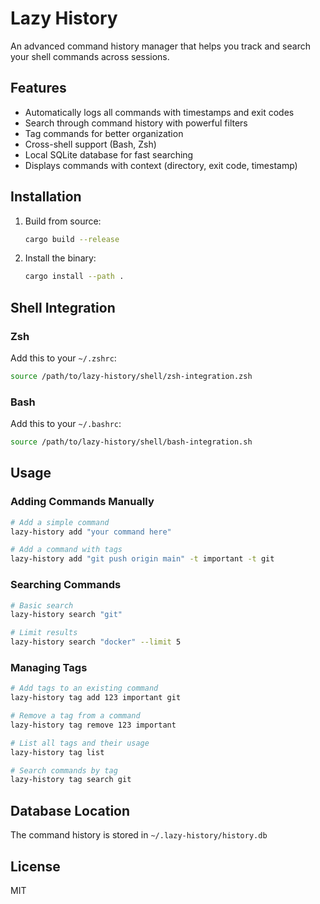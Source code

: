# Lazy History

An advanced command history manager that helps you track and search your shell commands across sessions.

## Features

- Automatically logs all commands with timestamps and exit codes
- Search through command history with powerful filters
- Tag commands for better organization
- Cross-shell support (Bash, Zsh)
- Local SQLite database for fast searching
- Displays commands with context (directory, exit code, timestamp)

## Installation

1. Build from source:
   ```bash
   cargo build --release
   ```

2. Install the binary:
   ```bash
   cargo install --path .
   ```

## Shell Integration

### Zsh

Add this to your `~/.zshrc`:
```bash
source /path/to/lazy-history/shell/zsh-integration.zsh
```

### Bash

Add this to your `~/.bashrc`:
```bash
source /path/to/lazy-history/shell/bash-integration.sh
```

## Usage

### Adding Commands Manually
```bash
# Add a simple command
lazy-history add "your command here"

# Add a command with tags
lazy-history add "git push origin main" -t important -t git
```

### Searching Commands
```bash
# Basic search
lazy-history search "git"

# Limit results
lazy-history search "docker" --limit 5
```

### Managing Tags
```bash
# Add tags to an existing command
lazy-history tag add 123 important git

# Remove a tag from a command
lazy-history tag remove 123 important

# List all tags and their usage
lazy-history tag list

# Search commands by tag
lazy-history tag search git
```

## Database Location

The command history is stored in `~/.lazy-history/history.db`

## License

MIT
